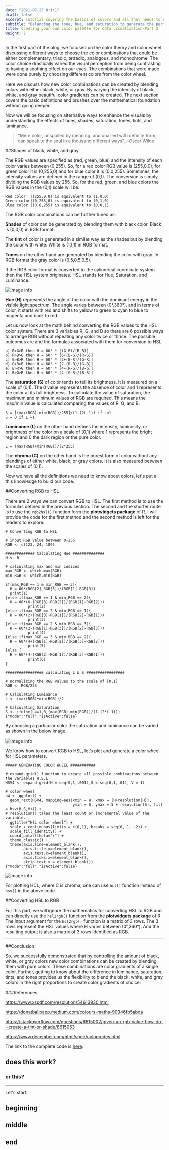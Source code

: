 ```yaml
---
date: "2021-07-25 0:1:1"
draft: false
excerpt: Tutorial covering the basics of colors and all that needs to be understood to create your very own color palettes. The learning can be translated to any coding language.
subtitle: "Balancing the tone, hue, and saturation to generate the perfect color gradients."
title: Creating your own color palette for data visualization-Part 2
weight: 2
---
```


In the first part of the blog, we focused on the color theory and color wheel discussing different ways to choose the color combinations that could be either complementary, triadic, tetradic, analogous, and monochrome. The color choice drastically varied the visual perception from being contrasting to having a soothing effect on our eyes. The combinations that were made were done purely by choosing different colors from the color wheel.

Here we discuss how new color combinations can be created by blending colors with either black, white, or gray. By varying the intensity of black, white, and gray beautiful color gradients can be created. The next section covers the basic definitions and brushes over the mathematical foundation without going deeper.

Now we will be focusing on alternative ways to enhance the visuals by understanding the effects of hues, shades, saturation, tones, tints, and luminance.

> “Mere color, unspoiled by meaning, and unallied with definite form, can speak to the soul in a thousand different ways”. ~Oscar Wilde

##Shades of black, white, and gray

The RGB values are specified as (red, green, blue) and the intensity of each color varies between (0,255). So, for a red color RGB value is (255,0,0), for green color it is (0,255,0) and for blue color it is (0,0,255). Sometimes, the intensity values are defined in the range of (0,1). The conversion is simply dividing the RGB values by 255. So, for the red, green, and blue colors the RGB values in the (0,1) scale will be:

```
Red color  |(255,0,0) is equivalent to (1,0,0)
Green color|(0,255,0) is equivalent to (0,1,0)
Blue color |(0,0,255) is equivalent to (0,0,1)
```

The RGB color combinations can be further tuned as:

**Shades** of color can be generated by blending them with black color. Black is (0,0,0) in RGB format.

The **tint** of color is generated in a similar way as the shades but by blending the color with white. White is (1,1,1) in RGB format.

**Tones** on the other hand are generated by blending the color with gray. In RGB format the gray color is (0.5,0.5,0.5).

If the RGB color format is converted to the cylindrical coordinate system then the HSL system originates. HSL stands for Hue, Saturation, and Luminance.

![image info](./plot1.jpg)

**Hue (H)** represents the angle of the color with the dominant energy in the visible light spectrum. The angle varies between (0°,360°), and in terms of color, it starts with red and shifts to yellow to green to cyan to blue to magenta and back to red.

Let us now look at the math behind converting the RGB values to the HSL color system. There are 3 variables R, G, and B so there are 6 possible ways to arrange RGB without repeating any color twice or thrice. The possible outcomes are and the formulas associated with them for conversion to HSL:

```
a) R>G>B then H = 60° * [(G-B)/(R-B)]
b) R>B>G then H = 60° * [6-(B-G)/(R-G)]
c) G>B>R then H = 60° * [2+(B-R)/(G-R)]
d) G>R>B then H = 60° * [2-(R-B)/(G-B)]
e) B>R>G then H = 60° * [4+(R-G)/(B-G)]
f) B>G>R then H = 60° * [4-(G-R)/(B-R)]
```

The **saturation (S)** of color tends to tell its brightness. It is measured on a scale of (0,1). The 0 value represents the absence of color and 1 represents the color at its full brightness. To calculate the value of saturation, the maximum and minimum values of RGB are required. This means the max/min value is calculated comparing the values of R, G, and B.

```
S = [(max(RGB)-min(RGB))/255]/(1-(2L-1)) if L<1
S = 0 if L =1
```

**Luminance (L)** on the other hand defines the intensity, luminosity, or brightness of the color on a scale of (0,1) where 1 represents the bright region and 0 the dark region or the pure color.

```
L = (max(RGB)+min(RGB))/(2*255)
```

The **chroma (C)** on the other hand is the purest form of color without any blendings of either white, black, or gray colors. It is also measured between the scales of (0,1).

Now we have all the definitions we need to know about colors, let's put all this knowledge to build our code.

##Converting RGB to HSL

There are 2 ways we can convert RGB to HSL. The first method is to use the formulas defined in the previous section. The second and the shorter route is to use the `rgb2hsl()` function form the **plotwidgets package** of R. I will provide the code for the first method and the second method is left for the readers to explore.

```{R}
# Converting RGB to HSL

# input RGB value between 0-255
RGB <- c(123, 24, 189)

############# Calculating Hue ##############
H <- 0

# calculating max and min indices
max_RGB <- which.max(RGB)
min_RGB <- which.min(RGB)

if(max_RGB == 1 & min_RGB == 3){
  H = 60*(RGB[2]-RGB[3])/(RGB[1]-RGB[3])
  print(1)
}else if(max_RGB == 1 & min_RGB == 2){
  H = 60*(6-(RGB[3]-RGB[2])/(RGB[1]-RGB[2]))
          print(2)
}else if(max_RGB == 2 & min_RGB == 1){
  H = 60*(2+(RGB[3]-RGB[1])/(RGB[2]-RGB[1]))
          print(3)
}else if(max_RGB == 2 & min_RGB == 3){
  H = 60*(2-(RGB[1]-RGB[3])/(RGB[2]-RGB[3]))
          print(4)
}else if(max_RGB == 3 & min_RGB == 2){
  H = 60*(4+(RGB[1]-RGB[2])/(RGB[3]-RGB[2]))
          print(5)
}else {
  H = 60*(4-(RGB[2]-RGB[1])/(RGB[3]-RGB[1]))
          print(6)
}

################# calculating L & S #################

# normalizing the RGB values to the scale of [0,1]
RGB <- RGB/255

# Calculating Luminance
L <- (max(RGB)+min(RGB))/2

# Calculating Saturation
S <- ifelse(L==1,0,(max(RGB)-min(RGB))/(1-(2*L-1)))
{"mode":"full","isActive":false}
```

By choosing a particular color the saturation and luminance can be varied as shown in the below image.

![image info](./plot2.jpg)

We know how to convert RGB to HSL, let’s plot and generate a color wheel for HSL parameters.

```{R}
##### GENERATING COLOR WHEEL ###########

# expand.grid() function to create all possible combinations between the variables H,S,L
HSV4 <- expand.grid(H = seq(0,1,.001),S = seq(0,1,.01), V = 1)

# color wheel 
p4 <- ggplot() +
  geom_rect(HSV4, mapping=aes(xmin = H, xmax = (H+resolution(H)), 
                              ymin = S, ymax = S + resolution(S), fill = hsv(H,S,V))) +
# resolution() tales the least count or incremental value of the variable.
  ggtitle("HSL color wheel") +
  scale_x_continuous(limits = c(0,1), breaks = seq(0, 1, .2)) +
  scale_fill_identity() +
  coord_polar(theta="x") +
  theme_classic() +
  theme(axis.line=element_blank(),
        axis.title.x=element_blank(),
        axis.text.x=element_blank(),
        axis.ticks.x=element_blank(),
        strip.text.x = element_blank())
{"mode":"full","isActive":false}
```

![image info](./plot3.jpg)

For plotting HCL, where C is chroma, one can use `hcl()` function instead of `hsv()` in the above code.

##Converting HSL to RGB

For this part, we will ignore the mathematics for converting HSL to RGB and can directly use the `hsl2rgb()` function from the **plotwidgets package** of R. The input argument for the `hsl2rgb()` function is a matrix of 3 rows. The 3 rows represent the HSL values where H varies between (0°,360°). And the resulting output is also a matrix of 3 rows identified as RGB.

----

##Conclusion

So, we successfully demonstrated that by controlling the amount of black, white, or gray colors new color combinations can be created by blending them with pure colors. These combinations are color gradients of a single color. Further, getting to know about the difference in luminance, saturation, tints, and tones provides us the flexibility to blend the black, white, and gray colors in the right proportions to create color gradients of choice.

###References

https://www.xspdf.com/resolution/54613930.html

https://donatbalipapp.medium.com/colours-maths-90346fb5abda

https://stackoverflow.com/questions/6615002/given-an-rgb-value-how-do-i-create-a-tint-or-shade/6615053

https://www.december.com/html/spec/colorcodes.html

The link to the complete code is [here](https://github.com/amalasi2418/Blog-post/tree/master/Color%20palette-part%202).

## does this work?

### or this?

---

Let's start.

## beginning

## middle

## end